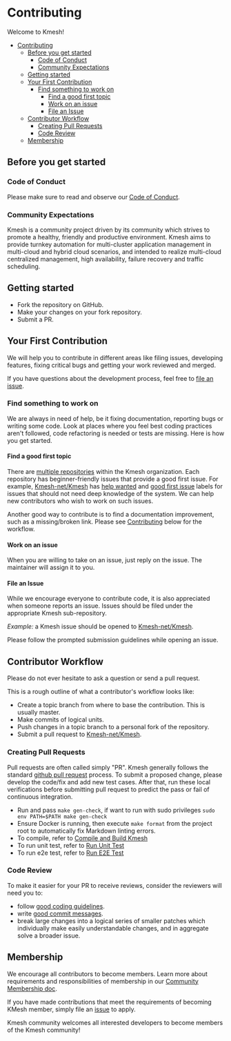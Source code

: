 # Contributing

Welcome to Kmesh!

- [Contributing](#contributing)
  - [Before you get started](#before-you-get-started)
    - [Code of Conduct](#code-of-conduct)
    - [Community Expectations](#community-expectations)
  - [Getting started](#getting-started)
  - [Your First Contribution](#your-first-contribution)
    - [Find something to work on](#find-something-to-work-on)
      - [Find a good first topic](#find-a-good-first-topic)
      - [Work on an issue](#work-on-an-issue)
      - [File an Issue](#file-an-issue)
  - [Contributor Workflow](#contributor-workflow)
    - [Creating Pull Requests](#creating-pull-requests)
    - [Code Review](#code-review)
  - [Membership](#membership)

## Before you get started

### Code of Conduct

Please make sure to read and observe our [Code of Conduct](/CODE_OF_CONDUCT.md).

### Community Expectations

Kmesh is a community project driven by its community which strives to promote a healthy, friendly and productive environment.
Kmesh aims to provide turnkey automation for multi-cluster application management in multi-cloud and hybrid cloud scenarios,
and intended to realize multi-cloud centralized management, high availability, failure recovery and traffic scheduling.

## Getting started

- Fork the repository on GitHub.
- Make your changes on your fork repository.
- Submit a PR.

## Your First Contribution

We will help you to contribute in different areas like filing issues, developing features, fixing critical bugs and
getting your work reviewed and merged.

If you have questions about the development process,
feel free to [file an issue](https://github.com/Kmesh-net/Kmesh/issues/new/choose).

### Find something to work on

We are always in need of help, be it fixing documentation, reporting bugs or writing some code.
Look at places where you feel best coding practices aren't followed, code refactoring is needed or tests are missing.
Here is how you get started.

#### Find a good first topic

There are [multiple repositories](https://github.com/Kmesh-net/) within the Kmesh organization.
Each repository has beginner-friendly issues that provide a good first issue.
For example, [Kmesh-net/Kmesh](https://github.com/Kmesh-net/Kmesh) has
[help wanted](https://github.com/Kmesh-net/Kmesh/issues?q=is%3Aopen+is%3Aissue+label%3A%22help+wanted%22) and
[good first issue](https://github.com/Kmesh-net/Kmesh/issues?q=is%3Aopen+is%3Aissue+label%3A%22good+first+issue%22)
labels for issues that should not need deep knowledge of the system.
We can help new contributors who wish to work on such issues.

Another good way to contribute is to find a documentation improvement, such as a missing/broken link.
Please see [Contributing](#contributing) below for the workflow.

#### Work on an issue

When you are willing to take on an issue, just reply on the issue. The maintainer will assign it to you.

#### File an Issue

While we encourage everyone to contribute code, it is also appreciated when someone reports an issue.
Issues should be filed under the appropriate Kmesh sub-repository.

_Example:_ a Kmesh issue should be opened to [Kmesh-net/Kmesh](https://github.com/Kmesh-net/Kmesh/issues).

Please follow the prompted submission guidelines while opening an issue.

## Contributor Workflow

Please do not ever hesitate to ask a question or send a pull request.

This is a rough outline of what a contributor's workflow looks like:

- Create a topic branch from where to base the contribution. This is usually master.
- Make commits of logical units.
- Push changes in a topic branch to a personal fork of the repository.
- Submit a pull request to [Kmesh-net/Kmesh](https://github.com/Kmesh-net/Kmesh).

### Creating Pull Requests

Pull requests are often called simply "PR".
Kmesh generally follows the standard [github pull request](https://help.github.com/articles/about-pull-requests/) process.
To submit a proposed change, please develop the code/fix and add new test cases.
After that, run these local verifications before submitting pull request to predict the pass or
fail of continuous integration.

- Run and pass `make gen-check`, if want to run with sudo privileges `sudo env PATH=$PATH make gen-check`
- Ensure Docker is running, then execute `make format` from the project root to automatically fix Markdown linting errors.
- To compile, refer to [Compile and Build Kmesh](https://kmesh.net/en/docs/developer/build-guide/)
- To run unit test, refer to [Run Unit Test](https://kmesh.net/en/docs/developer/run-ut/)
- To run e2e test, refer to [Run E2E Test](https://kmesh.net/en/docs/developer/e2e-guide/)

### Code Review

To make it easier for your PR to receive reviews, consider the reviewers will need you to:

- follow [good coding guidelines](https://github.com/golang/go/wiki/CodeReviewComments).
- write [good commit messages](https://chris.beams.io/posts/git-commit/).
- break large changes into a logical series of smaller patches which individually make easily understandable changes, and in aggregate solve a broader issue.

## Membership

We encourage all contributors to become members. Learn more about requirements and responsibilities of membership in our [Community Membership doc](https://kmesh.net/docs/community/membership/).

If you have made contributions that meet the requirements of becoming KMesh member, simply file an [issue](https://github.com/kmesh-net/kmesh/issues/new?assignees=&labels=&projects=&template=membership-request.md&title=REQUEST%3A+New+membership+for+%3Cyour+name%3E) to apply.

Kmesh community welcomes all interested developers to become members of the Kmesh community!
